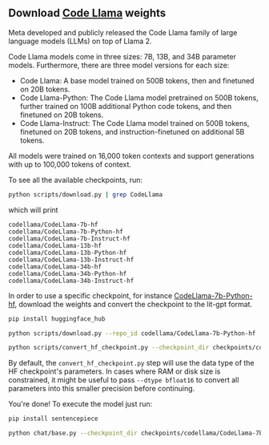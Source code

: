 ## Download [Code Llama](https://ai.meta.com/blog/code-llama-large-language-model-coding/) weights

Meta developed and publicly released the Code Llama family of large language models (LLMs) on top of Llama 2.

Code Llama models come in three sizes: 7B, 13B, and 34B parameter models. Furthermore, there are three model versions for each size:

- Code Llama: A base model trained on 500B tokens, then and finetuned on 20B tokens.
- Code Llama-Python: The Code Llama model pretrained on 500B tokens, further trained on 100B additional Python code tokens, and then finetuned on 20B tokens.
- Code Llama-Instruct: The Code Llama model trained on 500B tokens, finetuned on 20B tokens, and instruction-finetuned on additional 5B tokens.

All models were  trained on 16,000 token contexts and support generations with up to 100,000 tokens of context.

To see all the available checkpoints, run:

```bash
python scripts/download.py | grep CodeLlama
```

which will print

```text
codellama/CodeLlama-7b-hf
codellama/CodeLlama-7b-Python-hf
codellama/CodeLlama-7b-Instruct-hf
codellama/CodeLlama-13b-hf
codellama/CodeLlama-13b-Python-hf
codellama/CodeLlama-13b-Instruct-hf
codellama/CodeLlama-34b-hf
codellama/CodeLlama-34b-Python-hf
codellama/CodeLlama-34b-Instruct-hf
```

In order to use a specific checkpoint, for instance [CodeLlama-7b-Python-hf](https://huggingface.co/codellama/CodeLlama-7b-Python-hf), download the weights and convert the checkpoint to the lit-gpt format.

```bash
pip install huggingface_hub

python scripts/download.py --repo_id codellama/CodeLlama-7b-Python-hf

python scripts/convert_hf_checkpoint.py --checkpoint_dir checkpoints/codellama/CodeLlama-7b-Python-hf
```

By default, the `convert_hf_checkpoint.py` step will use the data type of the HF checkpoint's parameters. In cases where RAM
or disk size is constrained, it might be useful to pass `--dtype bfloat16` to convert all parameters into this smaller precision before continuing.

You're done! To execute the model just run:

```bash
pip install sentencepiece

python chat/base.py --checkpoint_dir checkpoints/codellama/CodeLlama-7b-Python-hf/
```

